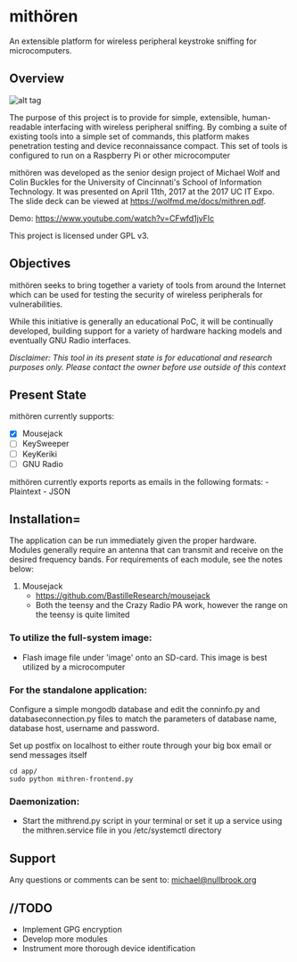 # mithören
An extensible platform for wireless peripheral keystroke sniffing for microcomputers.

## Overview
![alt tag](https://raw.githubusercontent.com/wolfmd/mith-ren/master/mithren_logo.png)

The purpose of this project is to provide for simple, extensible, human-readable interfacing with wireless peripheral sniffing. By combing a suite of existing tools into a simple set of commands, this platform makes penetration testing and device reconnaissance compact. This set of tools is configured to run on a Raspberry Pi or other microcomputer

mithören was developed as the senior design project of Michael Wolf and Colin Buckles for the University of Cincinnati's School of Information Technology. It was presented on April 11th, 2017 at the 2017 UC IT Expo. The slide deck can be viewed at https://wolfmd.me/docs/mithren.pdf.

Demo: https://www.youtube.com/watch?v=CFwfd1jvFlc

This project is licensed under GPL v3.

## Objectives
mithören seeks to bring together a variety of tools from around the Internet which can be used for testing the security of wireless peripherals for vulnerabilities.

While this initiative is generally an educational PoC, it will be continually developed, building support for a variety of hardware hacking models and eventually GNU Radio interfaces.

*Disclaimer: This tool in its present state is for educational and research purposes only. Please contact the owner before use outside of this context*

## Present State
mithören currently supports:
  - [x] Mousejack
  - [ ] KeySweeper
  - [ ] KeyKeriki
  - [ ] GNU Radio

mithören currently exports reports as emails in the following formats:
    - Plaintext
    - JSON

## Installation=
The application can be run immediately given the proper hardware. Modules generally require an antenna that can transmit and receive on the desired frequency bands. For requirements of each module, see the notes below:
 1. Mousejack
    - https://github.com/BastilleResearch/mousejack
    - Both the teensy and the Crazy Radio PA work, however the range on the teensy is quite limited

### To utilize the full-system image:
 - Flash image file under 'image' onto an SD-card. This image is best utilized by a microcomputer

### For the standalone application:
Configure a simple mongodb database and edit the conninfo.py and databaseconnection.py files to match the parameters of database name, database host, username and password.

Set up postfix on localhost to either route through your big box email or send messages itself

```
cd app/
sudo python mithren-frontend.py
```

### Daemonization:
 - Start the mithrend.py script in your terminal or set it up a service using the mithren.service file in you /etc/systemctl directory

## Support
Any questions or comments can be sent to:
michael@nullbrook.org

## //TODO
- Implement GPG encryption
- Develop more modules
- Instrument more thorough device identification
